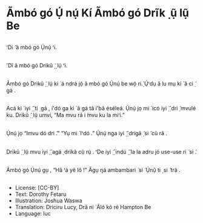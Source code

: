 # Ãmbó gó Ụ́ nụ́ Kí Ãmbó gó Drĩk ̣ ụ̃ lụ̃ Be

##
ꞌDi ̃ ã mbó gó Ụ́nụ́ ꞌi.


##
'Dĩ ã mbó gó Drikũ
̣̃ ̣ lụ̃ ꞌi.


##
Ãmbó gó Drikũ
̣̃ ̣ lụ̃ ki ́
á ndrá jọ̃ ã mbó gó Ụ́nụ́ be
wọ̃ ri.̣́ Ụ́ꞌdụ ã lu mụ ki ́ ã ci ̣̃
gá .


##
Acá ki ́ iyi
̣̃ ̣́ ti ̣ gá , í'dó ga
ki ́ ã gá tã i'bã éséleá.
Ụ́nụ́ jọ mi ́ icó iyi
̣̃ ̣́ dri ̣̃
mvulé ku. Drikũ
̣̃ ̣ lụ̃ umvi,
“Ma mvu rá i ́mvu ku la
miꞌi.”


##
Ụ́nụ́ jọ “Imvu dó dri ̃.”
“Yụ mi ́ Iꞌdó .”
Ụ́nụ́ nga iyi
̣̃ ̣́ drigâ
̣̃ si ̃
cũ rã .


##
Drikũ
̣̃ ̣ lụ̃ mvu iyi
̣̃ ̣́ agá
̣ drikã
cụ̃ rụ̃ . ꞌDe iyi
̣̃ ̣́ indú
̣̃
̣̃
la la adru jó use-use ri ̃
si ̃.


##
Ãmbó gó Ụ́nụ́ gụ ,
“Hã ꞌá yẽ lô !”
Ãgụ ŋá ambambari ̃ si ̃
Ụ́nụ̂ ti ̣ si ̃ trã .


##
* License: [CC-BY]
* Text: Dorothy Fetaru
* Illustration: Joshua Waswa
* Translation: Driciru Lucy, Drã ni ́ Ãló kó ré Hampton Be
* Language: luc
